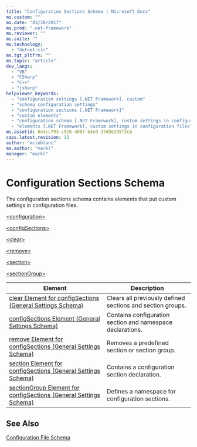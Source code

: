 ```yaml
---
title: "Configuration Sections Schema | Microsoft Docs"
ms.custom: ""
ms.date: "03/30/2017"
ms.prod: ".net-framework"
ms.reviewer: ""
ms.suite: ""
ms.technology: 
  - "dotnet-clr"
ms.tgt_pltfrm: ""
ms.topic: "article"
dev_langs: 
  - "VB"
  - "CSharp"
  - "C++"
  - "jsharp"
helpviewer_keywords: 
  - "configuration settings [.NET Framework], custom"
  - "schema configuration settings"
  - "configuration sections [.NET Framework]"
  - "custom elements"
  - "configuration schema [.NET Framework], custom settings in configuration files"
  - "elements [.NET Framework], custom settings in configuration files"
ms.assetid: 6e4cc793-c526-4007-b4e9-37d56295f2cb
caps.latest.revision: 11
author: "mcleblanc"
ms.author: "markl"
manager: "markl"
---
```

# Configuration Sections Schema
The configuration sections schema contains elements that put custom settings in configuration files.  
  
 [\<configuration>](../../../../docs/framework/configure-apps/file-schema/configuration-element.md)  
  
 [\<configSections>](http://msdn.microsoft.com/en-us/8a5cbc84-0257-4c2e-80a9-a064fe7c896b)  
  
 [\<clear>](http://msdn.microsoft.com/en-us/b0ce3c91-89fa-4bb5-a995-30e21a61036b)  
  
 [\<remove>](http://msdn.microsoft.com/en-us/6e2b2d45-113d-4d10-9f8e-0b15fc86bb98)  
  
 [\<section>](http://msdn.microsoft.com/en-us/51c9d658-c275-4ab2-aa66-c5d5b5289570)  
  
 [\<sectionGroup>](http://msdn.microsoft.com/en-us/45fbeb5c-26c7-4c68-b732-b3f1e62c53bf)  
  
|Element|Description|  
|-------------|-----------------|  
|[clear Element for configSections (General Settings Schema)](http://msdn.microsoft.com/en-us/b0ce3c91-89fa-4bb5-a995-30e21a61036b)|Clears all previously defined sections and section groups.|  
|[configSections Element (General Settings Schema)](http://msdn.microsoft.com/en-us/8a5cbc84-0257-4c2e-80a9-a064fe7c896b)|Contains configuration section and namespace declarations.|  
|[remove Element for configSections (General Settings Schema)](http://msdn.microsoft.com/en-us/6e2b2d45-113d-4d10-9f8e-0b15fc86bb98)|Removes a predefined section or section group.|  
|[section Element for configSections (General Settings Schema)](http://msdn.microsoft.com/en-us/51c9d658-c275-4ab2-aa66-c5d5b5289570)|Contains a configuration section declaration.|  
|[sectionGroup Element for configSections (General Settings Schema)](http://msdn.microsoft.com/en-us/45fbeb5c-26c7-4c68-b732-b3f1e62c53bf)|Defines a namespace for configuration sections.|  
  
## See Also  
 [Configuration File Schema](../../../../docs/framework/configure-apps/file-schema/index.md)